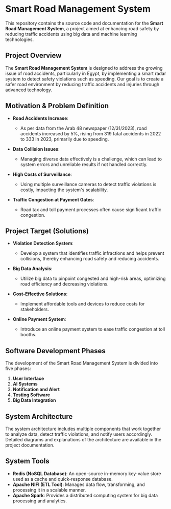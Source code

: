 # Smart Road Management System

This repository contains the source code and documentation for the **Smart Road Management System**, a project aimed at enhancing road safety by reducing traffic accidents using big data and machine learning technologies.

## Project Overview
The **Smart Road Management System** is designed to address the growing issue of road accidents, particularly in Egypt, by implementing a smart radar system to detect safety violations such as speeding. Our goal is to create a safer road environment by reducing traffic accidents and injuries through advanced technology.

## Motivation & Problem Definition

- **Road Accidents Increase**:
  - As per data from the Arab 48 newspaper (12/31/2023), road accidents increased by 5%, rising from 319 fatal accidents in 2022 to 333 in 2023, primarily due to speeding.
  
- **Data Collision Issues**:
  - Managing diverse data effectively is a challenge, which can lead to system errors and unreliable results if not handled correctly.

- **High Costs of Surveillance**:
  - Using multiple surveillance cameras to detect traffic violations is costly, impacting the system's scalability.

- **Traffic Congestion at Payment Gates**:
  - Road tax and toll payment processes often cause significant traffic congestion.

## Project Target (Solutions)

- **Violation Detection System**:
  - Develop a system that identifies traffic infractions and helps prevent collisions, thereby enhancing road safety and reducing accidents.

- **Big Data Analysis**:
  - Utilize big data to pinpoint congested and high-risk areas, optimizing road efficiency and decreasing violations.

- **Cost-Effective Solutions**:
  - Implement affordable tools and devices to reduce costs for stakeholders.

- **Online Payment System**:
  - Introduce an online payment system to ease traffic congestion at toll booths.

## Software Development Phases

The development of the Smart Road Management System is divided into five phases:
1. **User Interface**
2. **AI Systems**
3. **Notification and Alert**
4. **Testing Software**
5. **Big Data Integration**

## System Architecture

The system architecture includes multiple components that work together to analyze data, detect traffic violations, and notify users accordingly. Detailed diagrams and explanations of the architecture are available in the project documentation.

## System Tools

- **Redis (NoSQL Database)**: An open-source in-memory key-value store used as a cache and quick-response database.
- **Apache NIFI (ETL Tool)**: Manages data flow, transforming, and processing it in a scalable manner.
- **Apache Spark**: Provides a distributed computing system for big data processing and analytics.
